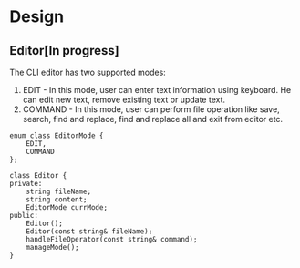 # Design 
## Editor[In progress]
The CLI editor has two supported modes:
 1. EDIT - In this mode, user can enter text information using keyboard. 
    He can edit new text, remove existing text or update text. 
 2. COMMAND - In this mode, user can perform file operation like save, 
    search, find and replace, find and replace all and exit from editor etc.

```
enum class EditorMode {
    EDIT,
    COMMAND
};

class Editor {
private:
    string fileName;
    string content;
    EditorMode currMode;
public:
    Editor();
    Editor(const string& fileName);
    handleFileOperator(const string& command);
    manageMode();
}
```